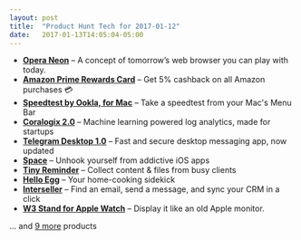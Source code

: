 ```yaml
---
layout: post
title:  "Product Hunt Tech for 2017-01-12"
date:   2017-01-13T14:05:04-05:00
---
```


* **[Opera Neon](https://www.producthunt.com/posts/opera-neon?utm_campaign=producthunt-api&utm_medium=api&utm_source=Application%3A+Daily+Digest+RSS+%28ID%3A+3202%29)** – A concept of tomorrow’s web browser you can play with today.
* **[Amazon Prime Rewards Card](https://www.producthunt.com/posts/amazon-prime-rewards-card?utm_campaign=producthunt-api&utm_medium=api&utm_source=Application%3A+Daily+Digest+RSS+%28ID%3A+3202%29)** – Get 5% cashback on all Amazon purchases 💳
* **[Speedtest by Ookla, for Mac](https://www.producthunt.com/posts/speedtest-by-ookla-for-mac?utm_campaign=producthunt-api&utm_medium=api&utm_source=Application%3A+Daily+Digest+RSS+%28ID%3A+3202%29)** – Take a speedtest from your Mac's Menu Bar
* **[Coralogix 2.0](https://www.producthunt.com/posts/coralogix-2-0?utm_campaign=producthunt-api&utm_medium=api&utm_source=Application%3A+Daily+Digest+RSS+%28ID%3A+3202%29)** – Machine learning powered log analytics, made for startups
* **[Telegram Desktop 1.0](https://www.producthunt.com/posts/telegram-desktop-1-0?utm_campaign=producthunt-api&utm_medium=api&utm_source=Application%3A+Daily+Digest+RSS+%28ID%3A+3202%29)** – Fast and secure desktop messaging app, now updated
* **[Space](https://www.producthunt.com/posts/space-23d00ee9-0c36-4373-946a-2c0f264ec508?utm_campaign=producthunt-api&utm_medium=api&utm_source=Application%3A+Daily+Digest+RSS+%28ID%3A+3202%29)** – Unhook yourself from addictive iOS apps
* **[Tiny Reminder](https://www.producthunt.com/posts/tiny-reminder?utm_campaign=producthunt-api&utm_medium=api&utm_source=Application%3A+Daily+Digest+RSS+%28ID%3A+3202%29)** – Collect content & files from busy clients
* **[Hello Egg](https://www.producthunt.com/posts/hello-egg?utm_campaign=producthunt-api&utm_medium=api&utm_source=Application%3A+Daily+Digest+RSS+%28ID%3A+3202%29)** – Your  home-cooking sidekick
* **[Interseller](https://www.producthunt.com/posts/interseller?utm_campaign=producthunt-api&utm_medium=api&utm_source=Application%3A+Daily+Digest+RSS+%28ID%3A+3202%29)** – Find an email, send a message, and sync your CRM in a click
* **[W3 Stand for Apple Watch](https://www.producthunt.com/posts/w3-stand-for-apple-watch?utm_campaign=producthunt-api&utm_medium=api&utm_source=Application%3A+Daily+Digest+RSS+%28ID%3A+3202%29)** – Display it like an old Apple monitor.

… and [9 more](https://www.producthunt.com/tech) products